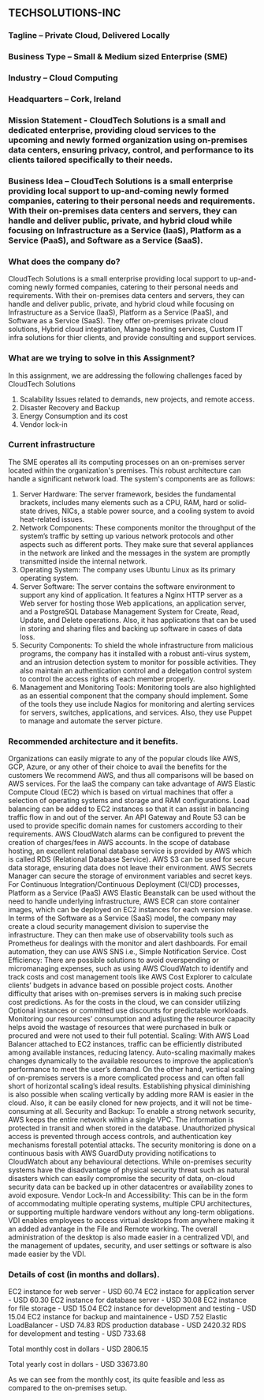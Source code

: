 ## TECHSOLUTIONS-INC

### Tagline – Private Cloud, Delivered Locally 
### Business Type – Small & Medium sized Enterprise (SME)
### Industry – Cloud Computing
### Headquarters – Cork, Ireland

### Mission Statement - CloudTech Solutions is a small and dedicated enterprise, providing cloud services to the upcoming and newly formed organization using on-premises data centers, ensuring privacy, control, and performance to its clients tailored specifically to their needs.

### Business Idea – CloudTech Solutions is a small enterprise providing local support to up-and-coming newly formed companies, catering to their personal needs and requirements. With their on-premises data centers and servers, they can handle and deliver public, private, and hybrid cloud while focusing on Infrastructure as a Service (IaaS), Platform as a Service (PaaS), and Software as a Service (SaaS).  


### What does the company do?
CloudTech Solutions is a small enterprise providing local support to up-and-coming newly formed companies, catering to their personal needs and requirements. With their on-premises data centers and servers, they can handle and deliver public, private, and hybrid cloud while focusing on Infrastructure as a Service (IaaS), Platform as a Service (PaaS), and Software as a Service (SaaS). They offer on-premises private cloud solutions, Hybrid cloud integration, Manage hosting services, Custom IT infra solutions for thier clients, and provide consulting and support services. 


### What are we trying to solve in this Assignment?
In this assignment, we are addressing the following challenges faced by CloudTech Solutions
1. Scalability Issues related to demands, new projects, and remote access.
2. Disaster Recovery and Backup
3. Energy Consumption and its cost
4. Vendor lock-in


### Current infrastructure 
The SME operates all its computing processes on an on-premises server located within the organization's premises. This robust architecture can handle a significant network load. The system's components are as follows:
1. Server Hardware:
The server framework, besides the fundamental brackets, includes many elements such as a CPU, RAM, hard or solid-state drives, NICs, a stable power source, and a cooling system to avoid heat-related issues.
2. Network Components:
These components monitor the throughput of the system’s traffic by setting up various network protocols and other aspects such as different ports. They make sure that several appliances in the network are linked and the messages in the system are promptly transmitted inside the internal network.
3. Operating System:
The company uses Ubuntu Linux as its primary operating system.
4. Server Software:
The server contains the software environment to support any kind of application. It features a Nginx HTTP server as a Web server for hosting those Web applications, an application server, and a PostgreSQL Database Management System for Create, Read, Update, and Delete operations. Also, it has applications that can be used in storing and sharing files and backing up software in cases of data loss.
5. Security Components:
To shield the whole infrastructure from malicious programs, the company has it installed with a robust anti-virus system, and an intrusion detection system to monitor for possible activities. They also maintain an authentication control and a delegation control system to control the access rights of each member properly.
6. Management and Monitoring Tools:
Monitoring tools are also highlighted as an essential component that the company should implement. Some of the tools they use include Nagios for monitoring and alerting services for servers, switches, applications, and services. Also, they use Puppet to manage and automate the server picture.



### Recommended architecture and it benefits.
Organizations can easily migrate to any of the popular clouds like AWS, GCP, Azure, or any other of their choice to avail the benefits for the customers We recommend AWS, and thus all comparisons will be based on AWS services.
For the IaaS the company can take advantage of AWS Elastic Compute Cloud (EC2) which is based on virtual machines that offer a selection of operating systems and storage and RAM configurations. Load balancing can be added to EC2 instances so that it can assist in balancing traffic flow in and out of the server. An API Gateway and Route 53 can be used to provide specific domain names for customers according to their requirements. AWS CloudWatch alarms can be configured to prevent the creation of charges/fees in AWS accounts.
In the scope of database hosting, an excellent relational database service is provided by AWS which is called RDS (Relational Database Service). AWS S3 can be used for secure data storage, ensuring data does not leave their environment. AWS Secrets Manager can secure the storage of environment variables and secret keys. For Continuous Integration/Continuous Deployment (CI/CD) processes, Platform as a Service (PaaS) AWS Elastic Beanstalk can be used without the need to handle underlying infrastructure, AWS ECR can store container images, which can be deployed on EC2 instances for each version release.
In terms of the Software as a Service (SaaS) model, the company may create a cloud security management division to supervise the infrastructure. They can then make use of observability tools such as Prometheus for dealings with the monitor and alert dashboards. For email automation, they can use AWS SNS i.e., Simple Notification Service.
Cost Efficiency:
There are possible solutions to avoid overspending or micromanaging expenses, such as using AWS CloudWatch to identify and track costs and cost management tools like AWS Cost Explorer to calculate clients’ budgets in advance based on possible project costs. Another difficulty that arises with on-premises servers is in making such precise cost predictions. As for the costs in the cloud, we can consider utilizing Optional instances or committed use discounts for predictable workloads. Monitoring our resources’ consumption and adjusting the resource capacity helps avoid the wastage of resources that were purchased in bulk or procured and were not used to their full potential.
 Scaling:
With AWS Load Balancer attached to EC2 instances, traffic can be efficiently distributed among available instances, reducing latency. Auto-scaling maximally makes changes dynamically to the available resources to improve the application’s performance to meet the user’s demand. On the other hand, vertical scaling of on-premises servers is a more complicated process and can often fall short of horizontal scaling’s ideal results. Establishing physical diminishing is also possible when scaling vertically by adding more RAM is easier in the cloud. Also, it can be easily cloned for new projects, and it will not be time-consuming at all.
Security and Backup:
To enable a strong network security, AWS keeps the entire network within a single VPC. The information is protected in transit and when stored in the database. Unauthorized physical access is prevented through access controls, and authentication key mechanisms forestall potential attacks. The security monitoring is done on a continuous basis with AWS GuardDuty providing notifications to CloudWatch about any behavioural detections. While on-premises security systems have the disadvantage of physical security threat such as natural disasters which can easily compromise the security of data, on-cloud security data can be backed up in other datacentres or availability zones to avoid exposure.
Vendor Lock-In and Accessibility:
This can be in the form of accommodating multiple operating systems, multiple CPU architectures, or supporting multiple hardware vendors without any long-term obligations. VDI enables employees to access virtual desktops from anywhere making it an added advantage in the File and Remote working. The overall administration of the desktop is also made easier in a centralized VDI, and the management of updates, security, and user settings or software is also made easier by the VDI. 



### Details of cost (in months and dollars).
EC2 instance for web server                 - USD 60.74
EC2 instace for application server          - USD 60.30
EC2 instance for database server            - USD 30.08
EC2 instance for file storage               - USD 15.04
EC2 instance for development and testing    - USD 15.04
EC2 instance for backup and maintainence    - USD 7.52
Elastic LoadBalancer                        - USD 74.83
RDS production database                     - USD 2420.32
RDS for development and testing             - USD 733.68 

Total monthly cost in dollars               - USD 2806.15

Total yearly cost in dollars                - USD 33673.80

As we can see from the monthly cost, its quite feasible and less as compared to the on-premises setup.
